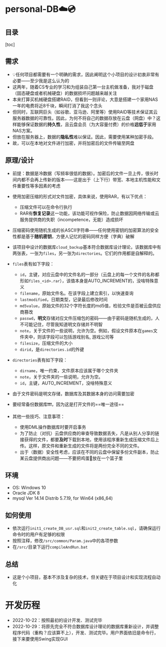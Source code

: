 # personal-DB:cloud::cd:

## 目录
[toc]

## 需求

- :bulb:任何项目都需要有一个明确的需求，因此阐明这个小项目的设计初衷非常有必要——至少我是这么认为的
- 这两年，随着CS专业的学习和为组装自己第一台主机做准备，我对于磁盘（固态硬盘或者机械硬盘）的数据损坏问题越来越关注
- 本来打算买机械硬盘搭建RAID，但看到一则评论，大意是搭建一个家用NAS一年的电费将近8千块，瞬间打消了我这个念头
- 但同时，互联网巨头（如谷歌、亚马逊、阿里等）使用RAID等技术保证其云服务器数据的可靠性。因此，为何不将自己的数据存放在云盘（网盘）中？这样能够保证数据的**持久性**，且云盘会员（为大容量付费）的价格**远低于**家用NAS方案。
- 但放在服务器上，数据的**隐私性**难以保证。因此，需要使用某种加密手段。
- 故，可以在本地对文件进行加密，并将加密后的文件传输至网盘



## 原理/设计

- 前提：数据是冷数据（写频率很低的数据）。加密后的文件一旦上传，很长时间内都不会再上传新的版本——这是出于（上下行）带宽、本地主机性能和文件重要性等多因素的考虑
- 使用加密压缩的形式对文件加密，具体来说，使用RAR，有以下优点：
    - 压缩文件可以在命令行执行
    - RAR有**恢复记录**这一功能，该功能可视作保险，防止数据因网络传输或云服务提供商的失职（incompetence，无能）造成损坏
- 压缩密码使用随机生成的长ASCII字符串——任何使用密钥的加密算法的安全性都是基于**随机密钥**，方便人记忆的密码同样方便（字典）破解
- 该项目中设计的数据库`cloud_backup`基本符合数据库设计理论，该数据库中有两张表，一张为`files`，另一张为`directories`。它们的作用都是自解释的。
- `files`表有如下字段：
    - `id`，主键，对应云盘中的文件名的一部分（云盘上的每一个文件的名称都形如`files_<id>.rar`），该值本身是AUTO_INCREMENT的，没啥特殊意义
    - `filename`，原始文件名。在该字段上建立索引，以快速查询
    - `lastmodified`，日期类型，记录最后修改时间
    - `md5value`，原始文件的32个字符长度的md5值，检验文件是否被云盘供应商篡改
    - `passwd`，**明文**存储对应文件压缩包的密码——由于密码是随机生成的，人不可能记住，尽管我知道明文存储并不明智
    - `note`，关于文件的一些说明，允许为空。例如，假设文件原本在`games`文件夹中，则该字段可以包括游戏别名, 游戏公司等
    - `filesize`，压缩文件的大小
    - `dirid`，是`directories.id`的外键
- `directories`表有如下字段：
    - `dirname`，唯一约束，文件原本应该属于哪个文件夹
    - `note`，关于文件夹的一些说明，允许为空。
    - `id`，主键，AUTO_INCREMENT，没啥特殊意义

- 由于文件密码是明文存储，数据库及其数据本身的访问需要加密
- 要经常备份数据库:exclamation::exclamation::exclamation:，因为这是打开文件的==唯一途径==
- 其他一些技巧、注意事项：
    - 使用DML操作数据库时要开启事务
    - 为了防止（对抗）云盘供应商的审查导致数据丢失，凡是从别人分享的链接获得的文件，都要**及时**下载到本地，使用该程序重新生成压缩文件后上传。这样，原文件和重新生成的文件将是两份完全不同的文件。
    - 出于（数据）安全性考虑，应该在不同的云盘中保留多份文件副本，防止某云盘提供商出问题——不要把鸡蛋:egg:放在一个篮子里

## 环境
- OS: Windows 10
- Oracle JDK 8
- mysql Ver 14.14 Distrib 5.7.19, for Win64 (x86_64)

## 如何使用
- 依次运行`init1_create_DB_usr.sql`和`init2_create_table.sql`，请确保运行命令时的用户有足够的权限
- 按照注释，修改`/src/common/Param.java`中的各项参数
- 在`/src/`目录下运行`compileAndRun.bat`

## 总结
- 这是个小项目，基本不涉及复杂的技术，但关键在于项目设计和实现流程自动化



# 开发历程

- 2022-10-22：按照最初的设计开发、测试完毕
- 2022-10-29：将原先完全不符合数据库设计理论的数据库重新设计，并调整程序代码（重构？应该算不上），开发、测试完毕。用户界面依旧是命令行，接下来要使用Swing实现GUI

